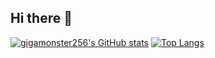 ## Hi there 👋 

[![gigamonster256's GitHub stats](https://github-readme-stats.vercel.app/api?username=gigamonster256&theme=catppuccin_mocha)](https://github.com/anuraghazra/github-readme-stats)
[![Top Langs](https://github-readme-stats.vercel.app/api/top-langs/?username=gigamonster256&theme=catppuccin_mocha&layout=compact&langs_count=8&exclude_repo=)](https://github.com/anuraghazra/github-readme-stats)

<!--
**gigamonster256/gigamonster256** is a ✨ _special_ ✨ repository because its `README.md` (this file) appears on your GitHub profile.

Here are some ideas to get you started:

- 🔭 I’m currently working on ...
- 🌱 I’m currently learning ...
- 👯 I’m looking to collaborate on ...
- 🤔 I’m looking for help with ...
- 💬 Ask me about ...
- 📫 How to reach me: ...
- 😄 Pronouns: ...
- ⚡ Fun fact: ...
-->
